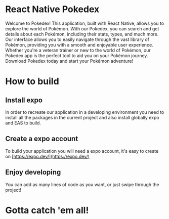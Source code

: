 # React Native Pokedex

Welcome to Pokedex! This application, built with React Native, allows you to explore the world of Pokémon.
With our Pokedex, you can search and get details about each Pokémon, including their stats, types, and much more. Our interface allows you to easily navigate through the vast library of Pokémon, providing you with a smooth and enjoyable user experience. Whether you're a veteran trainer or new to the world of Pokémon, our Pokedex app is the perfect tool to aid you on your Pokémon journey. Download Pokedex today and start your Pokémon adventure!

# How to build

## Install expo

In order to recreate our application in a developing environment you need to install all the packages in the current project and also install globally expo and EAS to build.

## Create a expo account

To build your application you will need a expo account, it's easy to create on [https://expo.dev/](https://expo.dev/)

## Enjoy developing

You can add as many lines of code as you want, or just swipe through the project!

# Gotta catch 'em all!
